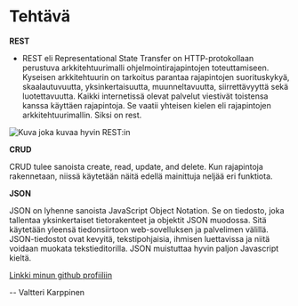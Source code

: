# Tehtävä
**REST**
- REST eli Representational State Transfer on HTTP-protokollaan perustuva arkkitehtuurimalli ohjelmointirajapintojen toteuttamiseen. Kyseisen arkkitehtuurin on tarkoitus parantaa rajapintojen suorituskykyä, skaalautuvuutta, yksinkertaisuutta, muunneltavuutta, siirrettävyyttä sekä luotettavuutta. Kaikki internetissä olevat palvelut viestivät toistensa kanssa käyttäen rajapintoja. Se vaatii yhteisen kielen eli rajapintojen arkkitehtuurimallin. Siksi on rest.

![Kuva joka kuvaa hyvin REST:in](https://images.almatalent.fi/cx0,cy1,cw1140,ch855,650x/https://assets.almatalent.fi/image/d7208cc4-b6d1-3a67-ae8f-107ffe95bcdc)

**CRUD**

CRUD tulee sanoista create, read, update, and delete. Kun rajapintoja rakennetaan, niissä käytetään näitä edellä mainittuja neljää eri funktiota. 

**JSON**

JSON on lyhenne sanoista JavaScript Object Notation. Se on tiedosto, joka tallentaa yksinkertaiset tietorakenteet ja objektit JSON muodossa. Sitä käytetään yleensä  tiedonsiirtoon web-sovelluksen ja palvelimen välillä. JSON-tiedostot ovat kevyitä, tekstipohjaisia, ihmisen luettavissa ja niitä voidaan muokata tekstieditorilla. JSON muistuttaa hyvin paljon Javascript kieltä.

[Linkki minun github profiiliin](https://github.com/valtterii)

-- Valtteri Karppinen
